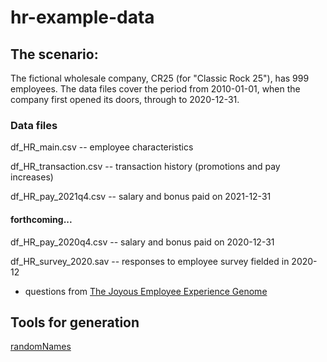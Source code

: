 # hr-example-data

## The scenario: 

The fictional wholesale company, CR25 (for "Classic Rock 25"), has 999 employees. The data files cover the period from 2010-01-01, when the company first opened its doors, through to 2020-12-31. 

### Data files

df_HR_main.csv -- employee characteristics 

df_HR_transaction.csv -- transaction history (promotions and pay increases)

df_HR_pay_2021q4.csv -- salary and bonus paid on 2021-12-31



#### forthcoming...

df_HR_pay_2020q4.csv -- salary and bonus paid on 2020-12-31

df_HR_survey_2020.sav -- responses to employee survey fielded in 2020-12

* questions from [The Joyous Employee Experience Genome](https://github.com/joyouslabs/employee-survey-questions)



## Tools for generation

[randomNames](https://CRAN.R-project.org/package=randomNames)

